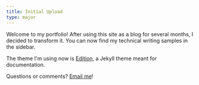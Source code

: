 ```yaml
---
title: Initial Upload
type: major
---
```


Welcome to my portfolio! After using this site as a blog for several months, I decided to transform it. You can now find my technical writing samples in the sidebar.

The theme I'm using now is [Edition](https://github.com/CloudCannon/edition-jekyll-template), a Jekyll theme meant for documentation.

Questions or comments? [Email me](mailto:samanthafrizzell01@gmail.com)!